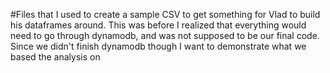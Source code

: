 #Files that I used to create a sample CSV to get something for Vlad to build his dataframes around. This was before I realized that everything would need to go through dynamodb, and was not supposed to be our final code. Since we didn't finish dynamodb though I want to demonstrate what we based the analysis on

